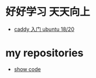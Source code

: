 
# 好好学习 天天向上
- [caddy 入门 ubuntu 18/20](./study/caddy.md)

# my repositories
- [show code](https://github.com/rookieKing/show-code)
